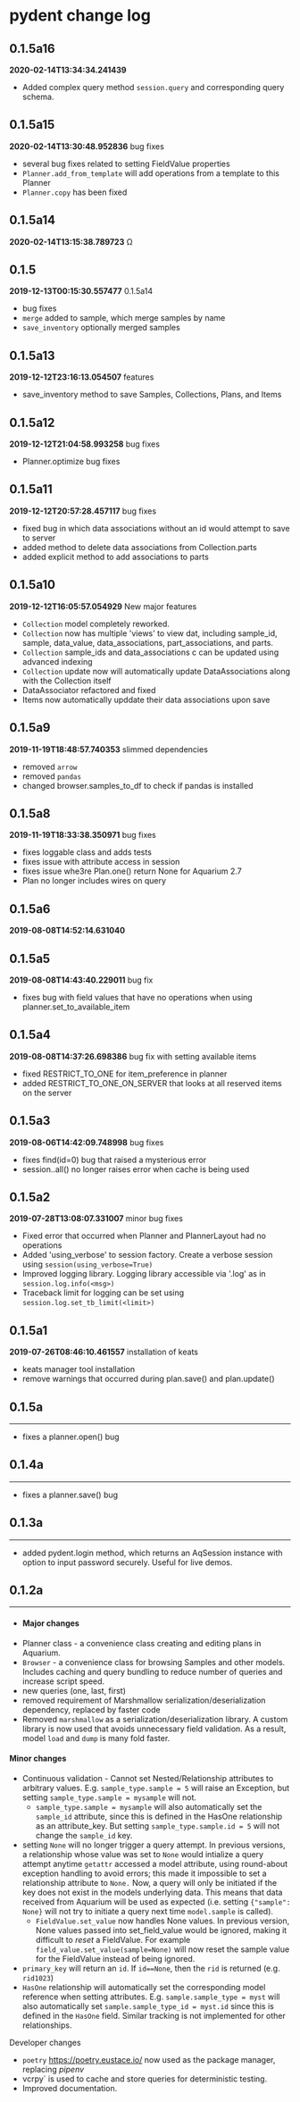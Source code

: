 # pydent change log
## 0.1.5a16
**2020-02-14T13:34:34.241439**


 - Added complex query method `session.query` and corresponding query schema.


## 0.1.5a15
**2020-02-14T13:30:48.952836**
bug fixes

 - several bug fixes related to setting FieldValue properties
 - `Planner.add_from_template` will add operations from a template to this Planner
 - `Planner.copy` has been fixed


## 0.1.5a14
**2020-02-14T13:15:38.789723**
Ω




## 0.1.5
**2019-12-13T00:15:30.557477**
0.1.5a14

 - bug fixes
 - `merge` added to sample, which merge samples by name
 - `save_inventory` optionally merged samples


## 0.1.5a13
**2019-12-12T23:16:13.054507**
features

 - save_inventory method to save Samples, Collections, Plans, and Items


## 0.1.5a12
**2019-12-12T21:04:58.993258**
bug fixes

 - Planner.optimize bug fixes


## 0.1.5a11
**2019-12-12T20:57:28.457117**
bug fixes

 - fixed bug in which data associations without an id would attempt to save to server
 - added method to delete data associations from Collection.parts
 - added explicit method to add associations to parts


## 0.1.5a10
**2019-12-12T16:05:57.054929**
New major features

 - `Collection` model completely reworked.
 - `Collection` now has multiple 'views' to view dat, including sample_id, sample, data_value, data_associations, part_associations, and parts.
 - `Collection` sample_ids and data_associations c can be updated using advanced indexing
 - `Collection` update now will automatically update DataAssociations along with the Collection itself
 - DataAssociator refactored and fixed
 - Items now automatically upddate their data associations upon save


## 0.1.5a9
**2019-11-19T18:48:57.740353**
slimmed dependencies

 - removed `arrow`
 - removed `pandas`
 - changed browser.samples_to_df to check if pandas is installed


## 0.1.5a8
**2019-11-19T18:33:38.350971**
bug fixes

 - fixes loggable class and adds tests
 - fixes issue with attribute access in session
 - fixes issue whe3re Plan.one() return None for Aquarium 2.7
 - Plan no longer includes wires on query


## 0.1.5a6
**2019-08-08T14:52:14.631040**





## 0.1.5a5
**2019-08-08T14:43:40.229011**
bug fix

 - fixes bug with field values that have no operations when using planner.set_to_available_item


## 0.1.5a4
**2019-08-08T14:37:26.698386**
bug fix with setting available items

 - fixed RESTRICT_TO_ONE for item_preference in planner
 - added RESTRICT_TO_ONE_ON_SERVER that looks at all reserved items on the server


## 0.1.5a3
**2019-08-06T14:42:09.748998**
bug fixes

 - fixes find(id=0) bug that raised a mysterious error
 - session.<Model>.all() no longer raises error when cache is being used


## 0.1.5a2
**2019-07-28T13:08:07.331007**
minor bug fixes

 - Fixed error that occurred when Planner and PlannerLayout had no operations
 - Added 'using_verbose' to session factory. Create a verbose session using `session(using_verbose=True)`
 - Improved logging library. Logging library accessible via '<model>.log' as in `session.log.info(<msg>)`
 - Traceback limit for logging can be set using `session.log.set_tb_limit(<limit>)`


## 0.1.5a1
**2019-07-26T08:46:10.461557**
installation of keats

 - keats manager tool installation
 - remove warnings that occurred during plan.save() and plan.update()


## 0.1.5a
****


 - fixes a planner.open() bug


## 0.1.4a
****


 - fixes a planner.save() bug


## 0.1.3a
****


 - added pydent.login method, which returns an AqSession instance with option to input password securely. Useful for live demos.


## 0.1.2a
****


 - #### Major changes

* Planner class - a convenience class creating and editing plans in Aquarium.
* `Browser` - a convenience class for browsing Samples and other models. Includes caching and query bundling to reduce
number of queries and increase script speed.
* new queries (one, last, first)
* removed requirement of Marshmallow serialization/deserialization dependency, replaced by faster code
* Removed `marshmallow` as a serialization/deserialization library. A custom library is now used that avoids unnecessary
field validation. As a result, model `load` and `dump` is many fold faster.

#### Minor changes

* Continuous validation - Cannot set Nested/Relationship attributes to arbitrary values. E.g. `sample_type.sample = 5` will raise an Exception, but setting `sample_type.sample = mysample` will not.
  * `sample_type.sample = mysample` will also automatically set the `sample_id` attribute, since this is defined in the HasOne relationship as an attribute_key. But setting `sample_type.sample.id = 5` will not change the `sample_id` key.
* setting `None` will no longer trigger a query attempt. In previous versions, a relationship whose value was set to `None` would intialize a query attempt anytime `getattr` accessed a model attribute, using round-about exception handling to avoid errors; this made it impossible to set a relationship attribute to `None.` Now, a query will only be initiated if the key does not exist in the models underlying data. This means that data received from Aquarium will be used as expected (i.e. setting `{"sample": None}` will not try to initiate a query next time `model.sample` is called).
  * `FieldValue.set_value` now handles None values. In previous version, None values passed into set_field_value would be ignored, making it difficult to *reset* a FieldValue. For example `field_value.set_value(sample=None)` will now reset the sample value for the FieldValue instead of being ignored.
* `primary_key` will return an `id`. If `id==None`, then the `rid` is returned (e.g. `rid1023`)
* `HasOne` relationship will automatically set the corresponding model reference when setting attributes. E.g. `sample.sample_type = myst` will also automatically set `sample.sample_type_id = myst.id` since this is defined in the `HasOne` field. Similar tracking is not implemented for other relationships.

Developer changes

* `poetry` https://poetry.eustace.io/ now used as the package manager, replacing *pipenv*
* vcrpy` is used to cache and store queries for deterministic testing.
* Improved documentation.
